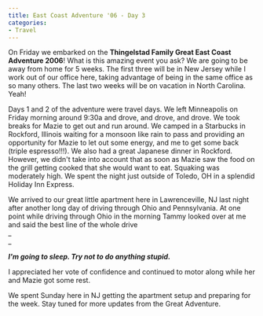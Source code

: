 ```yaml
---
title: East Coast Adventure '06 - Day 3
categories:
- Travel
---
```


On Friday we embarked on the **Thingelstad Family Great East Coast Adventure 2006**! What is this amazing event you ask? We are going to be away from home for 5 weeks. The first three will be in New Jersey while I work out of our office here, taking advantage of being in the same office as so many others. The last two weeks will be on vacation in North Carolina. Yeah!

Days 1 and 2 of the adventure were travel days. We left Minneapolis on Friday morning around 9:30a and drove, and drove, and drove. We took breaks for Mazie to get out and run around. We camped in a Starbucks in Rockford, Illinois waiting for a monsoon like rain to pass and providing an opportunity for Mazie to let out some energy, and me to get some back (triple espresso!!!). We also had a great Japanese dinner in Rockford. However, we didn't take into account that as soon as Mazie saw the food on the grill getting cooked that she would want to eat. Squaking was moderately high. We spent the night just outside of Toledo, OH in a splendid Holiday Inn Express.

We arrived to our great little apartment here in Lawrenceville, NJ last night after another long day of driving through Ohio and Pennsylvania. At one point while driving through Ohio in the morning Tammy looked over at me and said the best line of the whole drive  
_  
_


**_I'm going to sleep. Try not to do anything stupid._**

I appreciated her vote of confidence and continued to motor along while her and Mazie got some rest.

We spent Sunday here in NJ getting the apartment setup and preparing for the week. Stay tuned for more updates from the Great Adventure.
